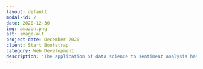 ```yaml
---
layout: default
modal-id: 7
date: 2020-12-30
img: amazon.png
alt: image-alt
project-date: December 2020
client: Start Bootstrap
category: Web Development
description: 'The application of data science to sentiment analysis has become essential in the development of successful online products, be it in the areas of marketing (Google), entertainment (YouTube), retail (Amazon), and communication (Microsoft). Data science has allowed these sectors to monitor and influence consumer behavior, effectively changing the way that companies interact with their consumers. Direct contact is no longer strictly necessary, it is sufficient to analyze comments, web searches, messages, or product reviews to obtain the consumers’ reaction to a new product or a change in services. In this project, I present an analysis of five different classifiers on a data set comprising of 3000 online reviews labeled as either positive and negative. I compare and contrast the classifiers ability to correctly predict a review label based on a bag of words representation and by taking into account the length of said reviews. Furthermore I studied the effects of feature selection (number of words sampled) on classifier performance. I conclude that the Logistic Regression classifier works best when compared to its counterparts, as it requires the least amount of features while obtaining the best performance in 4 out of 6 metrics. Finally, I conclude that review length is not a good predictor of sentiment.'
---
```

